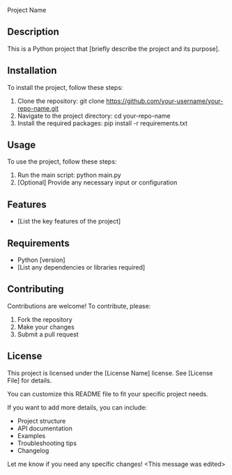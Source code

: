  Project Name

## Description

This is a Python project that [briefly describe the project and its purpose].

## Installation

To install the project, follow these steps:

1. Clone the repository: git clone https://github.com/your-username/your-repo-name.git
2. Navigate to the project directory: cd your-repo-name
3. Install the required packages: pip install -r requirements.txt

## Usage

To use the project, follow these steps:

1. Run the main script: python main.py
2. [Optional] Provide any necessary input or configuration

## Features

- [List the key features of the project]

## Requirements

- Python [version]
- [List any dependencies or libraries required]

## Contributing

Contributions are welcome! To contribute, please:

1. Fork the repository
2. Make your changes
3. Submit a pull request

## License

This project is licensed under the [License Name] license. See [License File] for details.

You can customize this README file to fit your specific project needs.

If you want to add more details, you can include:

- Project structure
- API documentation
- Examples
- Troubleshooting tips
- Changelog

Let me know if you need any specific changes! ‎<This message was edited>
